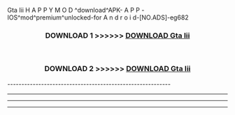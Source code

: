  Gta Iii  H A P P Y M O D ^download^APK- A P P -IOS^mod^premium^unlocked-for A n d r o i d-[NO.ADS]-eg682



<div align="center">

<h3>DOWNLOAD 1 >>>>>> <a href="https://en-mod.web.app/?en= Gta Iii ">DOWNLOAD Gta Iii  </a></h3><br>

<h3>DOWNLOAD 2 >>>>>> <a href="https://en-mod.web.app/?en= Gta Iii ">DOWNLOAD Gta Iii  </a></h3>

</div>
----------------------------------------------------------

----------------------------------------------------------

----------------------------------------------------------

----------------------------------------------------------



